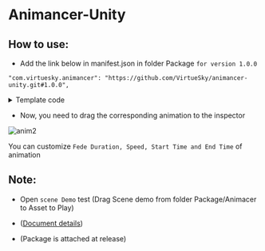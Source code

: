 # Animancer-Unity
## How to use:
- Add the link below in manifest.json in folder Package ``for version 1.0.0``
```
"com.virtuesky.animancer": "https://github.com/VirtueSky/animancer-unity.git#1.0.0",
```

<details><summary>Template code</summary>
  
```
using Animancer;
using UnityEngine;

public class AnimController : MonoBehaviour
{
    public AnimancerComponent Animancer;
    public ClipTransition Walk;
    public ClipTransition Run;
    public ClipTransition Jump;
    public ClipTransition Dance;
  
  
    // Play anim walk
    public void PlayWalk()
    {
        if (!Animancer.IsPlaying(Walk))
        {
          var anim =  Animancer.Play(Walk);
          anim.Events.OnEnd = () =>
          {
                //Event when finish anim;
          };
        }
    }
  
  //play anim dance
    public void PlayDance()
    {
        if (!Animancer.IsPlaying(Dance))
        {
            Animancer.Play(Dance);
        }
    }
  
  // play anim run
    public void PlayRun()
    {
        if (!Animancer.IsPlaying(Run))
        {
           Animancer.Play(Run);
        }
    }
  
  //play anim jump
    public void PlayJump()
    {
        if (!Animancer.IsPlaying(Jump))
        {
             Animancer.Play(Jump);
        }
    }
}
```
  
</details>

- Now, you need to drag the corresponding animation to the inspector

![anim2](https://user-images.githubusercontent.com/56286032/218262858-5b74713e-ba61-4bec-84b6-d52d6fa6e907.png)

You can customize ``Fede Duration, Speed, Start Time and End Time`` of animation

## Note:
- Open ``scene Demo`` test (Drag Scene demo from folder Package/Animacer to Asset to Play)
- ([Document details](https://kybernetik.com.au/animancer/))

- (Package is attached at release)
